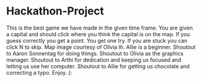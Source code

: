 # Hackathon-Project
This is the best game we have made in the given time frame. You are given a capital and should click where you think the capital is on the map. If you guess correctly you get a point. You get one try. If you are stuck you can click N to skip. Map image courtesy of Olivia Ih. Allie is a beginner. Shoutout to Aaron Sonnentag for doing things. Shoutout to Olivia as the graphics manager. Shoutout to Arthi for dedication and keeping us focused and letting us use her computer. Shoutout to Allie for getting us chocolate and correcting a typo. Enjoy. (:
